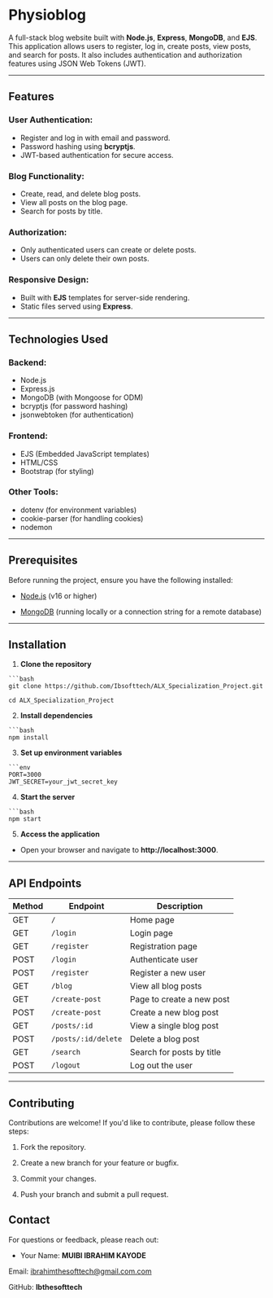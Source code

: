 # Physioblog

A full-stack blog website built with **Node.js**, **Express**, **MongoDB**, and **EJS**. This application allows users to register, log in, create posts, view posts, and search for posts. It also includes authentication and authorization features using JSON Web Tokens (JWT).

***

## Features
### User Authentication:
- Register and log in with email and password.
- Password hashing using **bcryptjs**.
- JWT-based authentication for secure access.
### Blog Functionality:
- Create, read, and delete blog posts.
- View all posts on the blog page.
- Search for posts by title.
### Authorization:
- Only authenticated users can create or delete posts.
- Users can only delete their own posts.
### Responsive Design:
- Built with **EJS** templates for server-side rendering.
- Static files served using **Express**.

***

## Technologies Used
### Backend:
- Node.js
- Express.js
- MongoDB (with Mongoose for ODM)
- bcryptjs (for password hashing)
- jsonwebtoken (for authentication)

### Frontend:
- EJS (Embedded JavaScript templates)
- HTML/CSS
- Bootstrap (for styling)

### Other Tools:
- dotenv (for environment variables)
- cookie-parser (for handling cookies)
- nodemon

***

## Prerequisites

Before running the project, ensure you have the following installed:

- [Node.js](https://nodejs.org) (v16 or higher)

- [MongoDB](https://www.mongodb.com/) (running locally or a connection string for a remote database)

***

## Installation

1. **Clone the repository**

```
```bash
git clone https://github.com/Ibsofttech/ALX_Specialization_Project.git

cd ALX_Specialization_Project

```
2. **Install dependencies**

```
```bash
npm install
```

3. **Set up environment variables**
```
```env
PORT=3000
JWT_SECRET=your_jwt_secret_key
```

4. **Start the server**
```
```bash
npm start
```
5. **Access the application**
- Open your browser and navigate to **http://localhost:3000**.

---

## API Endpoints

| Method | Endpoint           | Description                        |
|--------|--------------------|------------------------------------|
| GET    | `/`                | Home page                          |
| GET    | `/login`           | Login page                         |
| GET    | `/register`        | Registration page                  |
| POST   | `/login`           | Authenticate user                  |
| POST   | `/register`        | Register a new user                |
| GET    | `/blog`            | View all blog posts                |
| GET    | `/create-post`     | Page to create a new post          |
| POST   | `/create-post`     | Create a new blog post             |
| GET    | `/posts/:id`       | View a single blog post            |
| POST   | `/posts/:id/delete`| Delete a blog post                 |
| GET    | `/search`          | Search for posts by title          |
| POST   | `/logout`          | Log out the user                   |                       |

---

## Contributing
Contributions are welcome! If you'd like to contribute, please follow these steps:

1. Fork the repository.

2. Create a new branch for your feature or bugfix.

3. Commit your changes.

4. Push your branch and submit a pull request.

## Contact
For questions or feedback, please reach out:

- Your Name: **MUIBI IBRAHIM KAYODE**

Email: ibrahimthesofttech@gmail.com.com

GitHub: **Ibthesofttech**